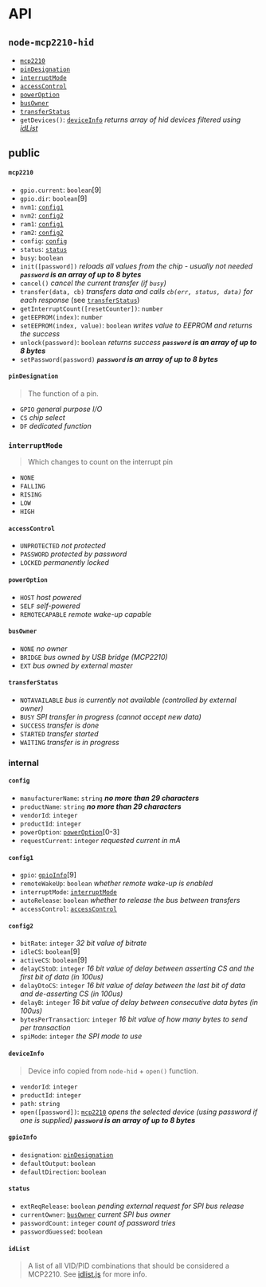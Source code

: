 # API

## `node-mcp2210-hid`
 - [`mcp2210`](#mcp2210)
 - [`pinDesignation`](#pindesignation)
 - [`interruptMode`](#interruptmode)
 - [`accessControl`](#accesscontrol)
 - [`powerOption`](#poweroption)
 - [`busOwner`](#busowner)
 - [`transferStatus`](#transferstatus)
 - `getDevices()`: [`deviceInfo`](#deviceinfo) *returns array of hid devices filtered using [idList](#idList)*

## public

#### `mcp2210`
 - `gpio.current`: `boolean`\[9\]
 - `gpio.dir`: `boolean`\[9\]
 - `nvm1`: [`config1`](#config1)
 - `nvm2`: [`config2`](#config2)
 - `ram1`: [`config1`](#config1)
 - `ram2`: [`config2`](#config2)
 - `config`: [`config`](#config)
 - `status`: [`status`](#status)
 - `busy`: `boolean`
 - `init([password])` *reloads all values from the chip - usually not needed* ***`password` is an array of up to 8 bytes***
 - `cancel()` *cancel the current transfer (if `busy`)*
 - `transfer(data, cb)` *transfers data and calls `cb(err, status, data)` for each response*  (see [`transferStatus`](#transferstatus))
 - `getInterruptCount([resetCounter])`: `number`
 - `getEEPROM(index)`: `number`
 - `setEEPROM(index, value)`: `boolean` *writes value to EEPROM and returns the success*
 - `unlock(password)`: `boolean` *returns success* ***`password` is an array of up to 8 bytes***
 - `setPassword(password)` ***`password` is an array of up to 8 bytes***

#### `pinDesignation`
> The function of a pin.

 - `GPIO` *general purpose I/O*
 - `CS` *chip select*
 - `DF` *dedicated function*

### `interruptMode`
> Which changes to count on the interrupt pin

 - `NONE`
 - `FALLING`
 - `RISING`
 - `LOW`
 - `HIGH`

#### `accessControl`
 - `UNPROTECTED` *not protected*
 - `PASSWORD` *protected by password*
 - `LOCKED` *permanently locked*

#### `powerOption`
 - `HOST` *host powered*
 - `SELF` *self-powered*
 - `REMOTECAPABLE` *remote wake-up capable*

#### `busOwner`
 - `NONE` *no owner*
 - `BRIDGE` *bus owned by USB bridge (MCP2210)*
 - `EXT` *bus owned by external master*

#### `transferStatus`
 - `NOTAVAILABLE` *bus is currently not available (controlled by external owner)*
 - `BUSY` *SPI transfer in progress (cannot accept new data)*
 - `SUCCESS` *transfer is done*
 - `STARTED` *transfer started*
 - `WAITING` *transfer is in progress*

### internal

#### `config`
 - `manufacturerName`: `string` ***no more than 29 characters***
 - `productName`: `string` ***no more than 29 characters***
 - `vendorId`: `integer`
 - `productId`: `integer`
 - `powerOption`: [`powerOption`](#poweroption)\[0-3\]
 - `requestCurrent`: `integer` *requested current in mA*

#### `config1`
 - `gpio`: [`gpioInfo`](#gpioinfo)\[9\]
 - `remoteWakeUp`: `boolean` *whether remote wake-up is enabled*
 - `interruptMode`: [`interruptMode`](#interruptmode)
 - `autoRelease`: `boolean` *whether to release the bus between transfers*
 - `accessControl`: [`accessControl`](#accesscontrol)

#### `config2`
 - `bitRate`: `integer` *32 bit value  of bitrate*
 - `idleCS`: `boolean`\[9\]
 - `activeCS`: `boolean`\[9\]
 - `delayCStoD`: `integer` *16 bit value of delay between asserting CS and the first bit of data (in 100us)*
 - `delayDtoCS`: `integer` *16 bit value of delay between the last bit of data and de-asserting CS (in 100us)*
 - `delayB`: `integer` *16 bit value of delay between consecutive data bytes (in 100us)*
 - `bytesPerTransaction`: `integer` *16 bit value of how many bytes to send per transaction*
 - `spiMode`: `integer` *the SPI mode to use*

#### `deviceInfo`
> Device info copied from `node-hid` + `open()` function.

 - `vendorId`: `integer`
 - `productId`: `integer`
 - `path`: `string`
 - `open([password])`: [`mcp2210`](#mcp2210) *opens the selected device (using password if one is supplied)* ***`password` is an array of up to 8 bytes***

#### `gpioInfo`
 - `designation`: [`pinDesignation`](#pindesignation)
 - `defaultOutput`: `boolean`
 - `defaultDirection`: `boolean`

#### `status`
 - `extReqRelease`: `boolean` *pending external request for SPI bus release*
 - `currentOwner`: [`busOwner`](#busowner) *current SPI bus owner*
 - `passwordCount`: `integer` *count of password tries*
 - `passwordGuessed`: `boolean`

#### `idList`
> A list of all VID/PID combinations that should be considered a MCP2210. See [idlist.js](src/idlist.js) for more info.
